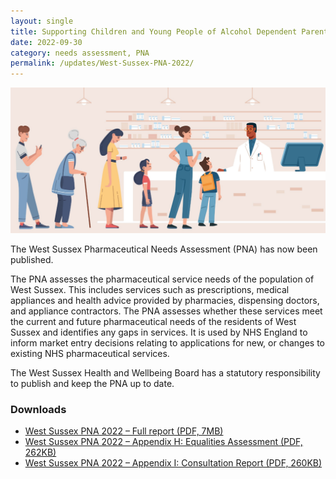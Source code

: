 ```yaml
---
layout: single
title: Supporting Children and Young People of Alcohol Dependent Parents/Carers - Local Evaluation 2022
date: 2022-09-30
category: needs assessment, PNA
permalink: /updates/West-Sussex-PNA-2022/
---
```


![A decorative image of people waiting at a pharmacy counter](/assets/images/PNA_picture.PNG)

The West Sussex Pharmaceutical Needs Assessment (PNA) has now been published.

The PNA assesses the pharmaceutical service needs of the population of West Sussex. This includes services such as prescriptions, medical appliances and health advice provided by pharmacies, dispensing doctors, and appliance contractors.  The PNA assesses whether these services meet the current and future pharmaceutical needs of the residents of West Sussex and identifies any gaps in services. It is used by NHS England to inform market entry decisions relating to applications for new, or changes to existing NHS pharmaceutical services.

The West Sussex Health and Wellbeing Board has a statutory responsibility to publish and keep the PNA up to date. 

### Downloads
* [West Sussex PNA 2022 – Full report (PDF, 7MB)](/assets/pdf/West%20Sussex%20PNA%202022%2029.09.22.pdf)
* [West Sussex PNA 2022 – Appendix H: Equalities Assessment (PDF, 262KB)](/assets/pdf/WEST%20SUSSEX%20PNA%202022%20-%20APPENDIX%20H%20Equalities%20Assessment%2028.9.22.pdf)
* [West Sussex PNA 2022 – Appendix I: Consultation Report (PDF, 260KB)](/assets/pdf/West%20Sussex%20PNA%202022%20CONSULTATION%20REPORT%20-%20Appendix%20I%2028.09.2022.pdf)
